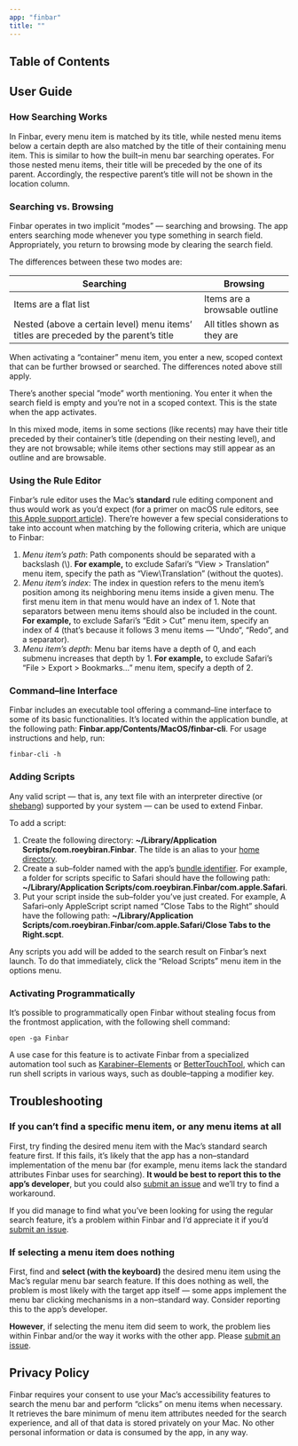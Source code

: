 ```yaml
---
app: "finbar"
title: ""
---
```


## Table of Contents

## User Guide

### How Searching Works

In Finbar, every menu item is matched by its title, while nested menu items below a certain depth are also matched by the title of their containing menu item. This is similar to how the built–in menu bar searching operates. For those nested menu items, their title will be preceded by the one of its parent. Accordingly, the respective parent’s title will not be shown in the location column.

### Searching vs. Browsing

Finbar operates in two implicit “modes” — searching and browsing. The app enters searching mode whenever you type something in search field. Appropriately, you return to browsing mode by clearing the search field.

The differences between these two modes are:

| Searching | Browsing |
| --------- | ------- |
| Items are a flat list | Items are a browsable outline |
| Nested (above a certain level) menu items’ titles are preceded by the parent’s title | All titles shown as they are |

When activating a “container” menu item, you enter a new, scoped context that can be further browsed or searched. The differences noted above still apply.

There’s another special ”mode” worth mentioning. You enter it when the search field is empty and you’re not in a scoped context. This is the state when the app activates.

In this mixed mode, items in some sections (like recents) may have their title preceded by their container’s title (depending on their nesting level), and they are not browsable; while items other sections may still appear as an outline and are browsable.

### Using the Rule Editor

Finbar’s rule editor uses the Mac’s **standard** rule editing component and thus would work as you’d expect (for a primer on macOS rule editors, see [this Apple support article](https://support.apple.com/en-gb/guide/mac-help/mh15155/mac)). There’re however a few special considerations to take into account when matching by the following criteria, which are unique to Finbar:

1. _Menu item’s path_: Path components should be separated with a backslash (\\). **For example,** to exclude Safari’s “View > Translation” menu item, specify the path as “View\Translation” (without the quotes).
2. _Menu item’s index_: The index in question refers to the menu item’s position among its neighboring menu items inside a given menu. The first menu item in that menu would have an index of 1. Note that separators between menu items should also be included in the count. **For example,** to exclude Safari’s “Edit > Cut” menu item, specify an index of 4 (that’s because it follows 3 menu items — “Undo“, “Redo”, and a separator).
3. _Menu item’s depth_: Menu bar items have a depth of 0, and each submenu increases that depth by 1. **For example,** to exclude Safari’s “File > Export > Bookmarks…” menu item, specify a depth of 2.

### Command–line Interface

Finbar includes an executable tool offering a command–line interface to some of its basic functionalities. It’s located within the application bundle, at the following path: **Finbar.app/Contents/MacOS/finbar-cli**. For usage instructions and help, run:

```shell
finbar-cli -h
```

### Adding Scripts

Any valid script — that is, any text file with an interpreter directive (or [shebang](<https://en.wikipedia.org/wiki/Shebang_(Unix)>)) supported by your system — can be used to extend Finbar.

To add a script:

1. Create the following directory: **~/Library/Application Scripts/com.roeybiran.Finbar**. The tilde is an alias to your [home directory](https://en.wikipedia.org/wiki/Home_directory).
2. Create a sub–folder named with the app’s [bundle identifier](https://cocoacasts.com/what-are-app-ids-and-bundle-identifiers/). For example, a folder for scripts specific to Safari should have the following path: **~/Library/Application Scripts/com.roeybiran.Finbar/com.apple.Safari**.
3. Put your script inside the sub–folder you’ve just created. For example, A Safari–only AppleScript script named “Close Tabs to the Right” should have the following path: **~/Library/Application Scripts/com.roeybiran.Finbar/com.apple.Safari/Close Tabs to the Right.scpt**.

Any scripts you add will be added to the search result on Finbar’s next launch. To do that immediately, click the “Reload Scripts” menu item in the options menu.

### Activating Programmatically

It’s possible to programmatically open Finbar without stealing focus from the frontmost application, with the following shell command:

```shell
open -ga Finbar
```

A use case for this feature is to activate Finbar from a specialized automation tool such as [Karabiner–Elements](https://github.com/pqrs-org/Karabiner-Elements) or [BetterTouchTool](https://folivora.ai/), which can run shell scripts in various ways, such as double–tapping a modifier key.

## Troubleshooting

### If you can’t find a specific menu item, or any menu items at all

First, try finding the desired menu item with the Mac’s standard search feature first. If this fails, it’s likely that the app has a non–standard implementation of the menu bar (for example, menu items lack the standard attributes Finbar uses for searching). **It would be best to report this to the app’s developer**, but you could also [submit an issue](https://github.com/roeybiran/finbar-issues/issues) and we’ll try to find a workaround.

If you did manage to find what you’ve been looking for using the regular search feature, it’s a problem within Finbar and I‘d appreciate it if you’d [submit an issue](https://github.com/roeybiran/finbar-issues/issues).

### If selecting a menu item does nothing

First, find and **select (with the keyboard)** the desired menu item using the Mac’s regular menu bar search feature. If this does nothing as well, the problem is most likely with the target app itself — some apps implement the menu bar clicking mechanisms in a non–standard way. Consider reporting this to the app’s developer.

**However**, if selecting the menu item did seem to work, the problem lies within Finbar and/or the way it works with the other app. Please [submit an issue](https://github.com/roeybiran/finbar-issues/issues).

## Privacy Policy

Finbar requires your consent to use your Mac’s accessibility features to search the menu bar and perform “clicks” on menu items when necessary. It retrieves the bare minimum of menu item attributes needed for the search experience, and all of that data is stored privately on your Mac. No other personal information or data is consumed by the app, in any way.
